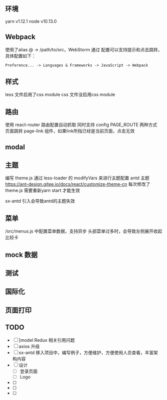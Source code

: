
## 环境
yarn v1.12.1
node v10.13.0

## Webpack
使用了alias @ -> /path/to/src，WebStorm 通过 配置可以支持提示和点击跳转，具体配置如下：
```
Preference... -> Languages & Frameworks -> JavaScript -> Webpack
```

## 样式
less 文件启用了css module
css 文件没启用css module

## 路由
使用 react-router
路由配置自动抓取 同时支持 config PAGE_ROUTE 两种方式
页面跳转 page-link 组件，如果link所指已经是当前页面，点击无效


## modal

## 主题
编写 theme.js 通过 less-loader 的 modifyVars 来进行主题配置
antd 主题 https://ant-design.gitee.io/docs/react/customize-theme-cn
每次修改了theme.js 需要重新yarn start 才能生效

sx-antd 引入会导致antd的主题失效


## 菜单
/src/menus.js 中配置菜单数据，支持异步
头部菜单过多时，会导致左侧展开收起比较卡

## mock 数据

## 测试

## 国际化

## 页面打印


## TODO 
- [ ] ]model Redux 相关引用问题
- [ ] axios 升级
- [ ] sx-antd 移入项目中，编写例子，方便维护，方便使用人员查看，丰富架构内容
- [ ] 设计
    - [ ] 登录页面
    - [ ] Logo
- [ ] 
- [ ] 
- [ ] 


